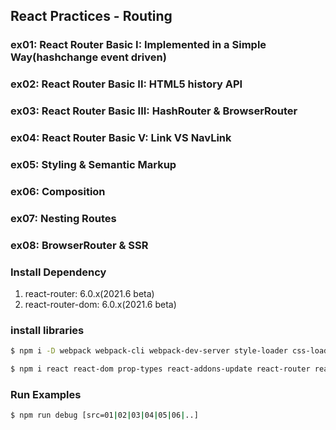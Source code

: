 ## React Practices - Routing

### ex01: React Router Basic I: Implemented in a Simple Way(hashchange event driven)

### ex02: React Router Basic II: HTML5 history API

### ex03: React Router Basic III: HashRouter &amp; BrowserRouter

### ex04: React Router Basic V: Link VS NavLink

### ex05: Styling &amp; Semantic Markup

### ex06: Composition

### ex07: Nesting Routes

### ex08: BrowserRouter & SSR

### Install Dependency

1. react-router: 6.0.x(2021.6 beta)
2. react-router-dom: 6.0.x(2021.6 beta)

### install libraries

```bash
$ npm i -D webpack webpack-cli webpack-dev-server style-loader css-loader node-sass sass-loader babel-loader @babel/core @babel/cli @babel/preset-env @babel/preset-react @babel/plugin-transform-runtime @babel/plugin-syntax-throw-expressions

$ npm i react react-dom prop-types react-addons-update react-router react-router-dom
```

### Run Examples

```bash
$ npm run debug [src=01|02|03|04|05|06|..]
```

